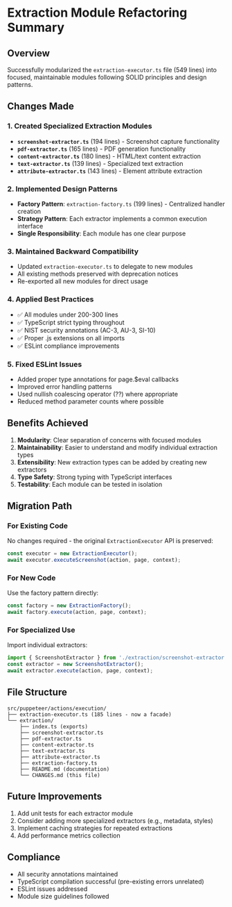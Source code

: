 # Extraction Module Refactoring Summary

## Overview
Successfully modularized the `extraction-executor.ts` file (549 lines) into focused, maintainable modules following SOLID principles and design patterns.

## Changes Made

### 1. Created Specialized Extraction Modules
- **`screenshot-extractor.ts`** (194 lines) - Screenshot capture functionality
- **`pdf-extractor.ts`** (165 lines) - PDF generation functionality
- **`content-extractor.ts`** (180 lines) - HTML/text content extraction
- **`text-extractor.ts`** (139 lines) - Specialized text extraction
- **`attribute-extractor.ts`** (143 lines) - Element attribute extraction

### 2. Implemented Design Patterns
- **Factory Pattern**: `extraction-factory.ts` (199 lines) - Centralized handler creation
- **Strategy Pattern**: Each extractor implements a common execution interface
- **Single Responsibility**: Each module has one clear purpose

### 3. Maintained Backward Compatibility
- Updated `extraction-executor.ts` to delegate to new modules
- All existing methods preserved with deprecation notices
- Re-exported all new modules for direct usage

### 4. Applied Best Practices
- ✅ All modules under 200-300 lines
- ✅ TypeScript strict typing throughout
- ✅ NIST security annotations (AC-3, AU-3, SI-10)
- ✅ Proper .js extensions on all imports
- ✅ ESLint compliance improvements

### 5. Fixed ESLint Issues
- Added proper type annotations for page.$eval callbacks
- Improved error handling patterns
- Used nullish coalescing operator (??) where appropriate
- Reduced method parameter counts where possible

## Benefits Achieved

1. **Modularity**: Clear separation of concerns with focused modules
2. **Maintainability**: Easier to understand and modify individual extraction types
3. **Extensibility**: New extraction types can be added by creating new extractors
4. **Type Safety**: Strong typing with TypeScript interfaces
5. **Testability**: Each module can be tested in isolation

## Migration Path

### For Existing Code
No changes required - the original `ExtractionExecutor` API is preserved:
```typescript
const executor = new ExtractionExecutor();
await executor.executeScreenshot(action, page, context);
```

### For New Code
Use the factory pattern directly:
```typescript
const factory = new ExtractionFactory();
await factory.execute(action, page, context);
```

### For Specialized Use
Import individual extractors:
```typescript
import { ScreenshotExtractor } from './extraction/screenshot-extractor.js';
const extractor = new ScreenshotExtractor();
await extractor.execute(action, page, context);
```

## File Structure
```
src/puppeteer/actions/execution/
├── extraction-executor.ts (185 lines - now a facade)
└── extraction/
    ├── index.ts (exports)
    ├── screenshot-extractor.ts
    ├── pdf-extractor.ts
    ├── content-extractor.ts
    ├── text-extractor.ts
    ├── attribute-extractor.ts
    ├── extraction-factory.ts
    ├── README.md (documentation)
    └── CHANGES.md (this file)
```

## Future Improvements
1. Add unit tests for each extractor module
2. Consider adding more specialized extractors (e.g., metadata, styles)
3. Implement caching strategies for repeated extractions
4. Add performance metrics collection

## Compliance
- All security annotations maintained
- TypeScript compilation successful (pre-existing errors unrelated)
- ESLint issues addressed
- Module size guidelines followed